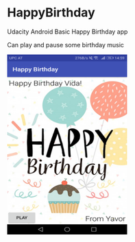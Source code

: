 # HappyBirthday
Udacity Android Basic Happy Birthday app

<p>Can play and pause some birthday music</p>

<img src="https://github.com/YavorIvanov90/HappyBirthday/blob/master/Screenshots/Screenshot_20171113-145951.png" height="420" width="280">
